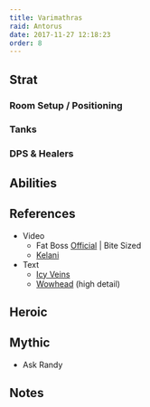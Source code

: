 ```yaml
---
title: Varimathras
raid: Antorus
date: 2017-11-27 12:18:23
order: 8
---
```


## Strat
### Room Setup / Positioning


### Tanks

### DPS & Healers

## Abilities
    
## References

- Video
  - Fat Boss [Official](https://youtu.be/R7EsQPY7D9Y) | Bite Sized
  - [Kelani](https://youtu.be/eM6QkF2HFOE)
- Text
  - [Icy Veins](https://www.icy-veins.com/wow/varimathras-guide-for-antorus-the-burning-throne)
  - [Wowhead](http://www.wowhead.com/varimathras-antorus-the-burning-throne-raid-strategy-guide) (high detail)


## Heroic

## Mythic
- Ask Randy

## Notes